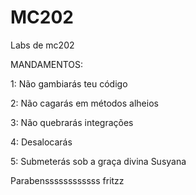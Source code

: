 # MC202
Labs de mc202

MANDAMENTOS:

1: Não gambiarás teu código

2: Não cagarás em métodos alheios

3: Não quebrarás integrações

4: Desalocarás

5: Submeterás sob a graça divina Susyana

Parabenssssssssssss fritzz
